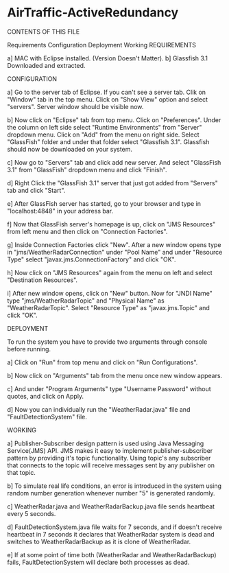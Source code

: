 # AirTraffic-ActiveRedundancy

CONTENTS OF THIS FILE

Requirements
Configuration
Deployment
Working
REQUIREMENTS

a] MAC with Eclipse installed. (Version Doesn't Matter). b] Glassfish 3.1 Downloaded and extracted.

CONFIGURATION

a] Go to the server tab of Eclipse. If you can't see a server tab. Clik on "Window" tab in the top menu. Click on "Show View" option and select "servers". Server window should be visible now.

b] Now click on "Eclipse" tab from top menu. Click on "Preferences". Under the column on left side select "Runtime Environments" from "Server" dropdown menu. Click on "Add" from the menu on right side. Select "GlassFish" folder and under that folder select "Glassfish 3.1". Glassfish should now be downloaded on your system.

c] Now go to "Servers" tab and click add new server. And select "GlassFish 3.1" from "GlassFish" dropdown menu and click "Finish".

d] Right Click the "GlassFish 3.1" server that just got added from "Servers" tab and click "Start".

e] After GlassFish server has started, go to your browser and type in "localhost:4848" in your address bar.

f] Now that GlassFish server's homepage is up, click on "JMS Resources" from left menu and then click on "Connection Factories".

g] Inside Connection Factories click "New". After a new window opens type in "jms/WeatherRadarConnection" under "Pool Name" and under "Resource Type" select "javax.jms.ConnectionFactory" and click "OK".

h] Now click on "JMS Resources" again from the menu on left and select "Destination Resources".

i] After new window opens, click on "New" button. Now for "JNDI Name" type "jms/WeatherRadarTopic" and "Physical Name" as "WeatherRadarTopic". Select "Resource Type" as "javax.jms.Topic" and click "OK".

DEPLOYMENT

To run the system you have to provide two arguments through console before running.

a] Click on "Run" from top menu and click on "Run Configurations".

b] Now click on "Arguments" tab from the menu once new window appears.

c] And under "Program Arguments" type "Username Password" without quotes, and click on Apply.

d] Now you can individually run the "WeatherRadar.java" file and "FaultDetectionSystem" file.

WORKING

a] Publisher-Subscriber design pattern is used using Java Messaging Service(JMS) API. JMS makes it easy to implement publisher-subscriber pattern by providing it's topic functionality. Using topic's any subscriber that connects to the topic will receive messages sent by any publisher on that topic.

b] To simulate real life conditions, an error is introduced in the system using random number generation whenever number "5" is generated randomly.

c] WeatherRadar.java and WeatherRadarBackup.java file sends heartbeat every 5 seconds.

d] FaultDetectionSystem.java file waits for 7 seconds, and if doesn't receive heartbeat in 7 seconds it declares that WeatherRadar system is dead and switches to WeatherRadarBackup as it is clone of WeatherRadar.

e] If at some point of time both (WeatherRadar and WeatherRadarBackup) fails, FaultDetectionSystem will declare both processes as dead.
